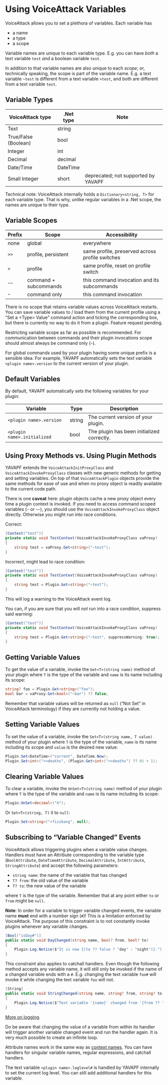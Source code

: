 ﻿# Using VoiceAttack Variables

VoiceAttack allows you to set a plethora of variables. Each variable has

* a name
* a type
* a scope

Variable names are unique to each variable type. E.g. you can have _both_ a text
variable `test` _and_ a boolean variable `test`.

In addition to that variable names are also unique to each _scope_; or,
technically speaking, the scope is part of the variable name. E.g. a text
variable `~test` is different from a text variable `>test`, and both are
different from a text variable `test`.

## Variable Types

| VoiceAttack type		| .Net type | Note 
|-----------------------|-----------|-------------------------------------
| Text					| string	|
| True/False (Boolean)	| bool		|
| Integer				| int		|
| Decimal				| decimal	|
| Date/Time				| DateTime	|
| Small Integer			| short		| deprecated; not supported by YAVAPF

Technical note: VoiceAttack internally holds a `Dictionary<string, T>` for each
variable type. That is why, unlike regular variables in a .Net scope, the names
are unique to their type.

## Variable Scopes

| Prefix	| Scope					| Accessibility
|-----------|-----------------------|-------------------------------------------------
| none		| global				| everywhere
| `>>`		| profile, persistent	| same profile, preserved across profile switches
| `>`		| profile				| same profile, reset on profile switch
| `~~`		| command + subcommands	| this command invocation and its subcommands
| `~`		| command only			| this command invocation

There is no scope that retains variable values across VoiceAttack restarts. You
can save variable values to / load them from the current profile using a “Set a
<Type\> Value” command action and ticking the corresponding box, but there is
currently no way to do it from a plugin. Feature request pending.

Restricting variable scope as far as possible is recommended. For communication
between commands and their plugin invocations scope should almost always be
command only (`~`).

For global commands used by your plugin having some unique prefix is a sensible
idea. For example, YAVAPF automatically sets the text variable
`<plugin name>.version` to the current version of your plugin.

## Default Variables

By default, YAVAPF automatically sets the following variables for your plugin:

| Variable						| Type		| Description
|-------------------------------|-----------|--------------------------------------------
| `<plugin name>.version`		| string	| The current version of your plugin.
| `<plugin name>.initialized`	| bool		| The plugin has been initialized correctly.

## Using Proxy Methods vs. Using Plugin Methods

YAVAPF extends the `VoiceAttackInitProxyClass` and `VoiceAttackInvokeProxyClass`
classes with new generic methods for getting and setting variables. On top of
that `VoiceAttackPlugin` objects provide the same methods for ease of use and
when no proxy object is readily available to the current code path.

There is one **caveat** here: plugin objects cache a new proxy object every time
a plugin context is invoked. If you need to access command scoped variables (`~`
or `~~`), you should use the `VoiceAttackInvokeProxyClass` object directly.
Otherwise you might run into race conditions.

Correct:

```csharp
[Context("test")]
private static void TestContext(VoiceAttackInvokeProxyClass vaProxy)
{
    string test = vaProxy.Get<string>("~test");
}
```

Incorrect, might lead to race condition:

```csharp
[Context("test")]
private static void TestContext(VoiceAttackInvokeProxyClass vaProxy)
{
    string test = Plugin.Get<string>("~test");
}
```

This will log a warning to the VoiceAttack event log.

You can, if you are sure that you will _not_ run into a race condition, suppress
said warning:

```csharp
[Context("test")]
private static void TestContext(VoiceAttackInvokeProxyClass vaProxy)
{
    string test = Plugin.Get<string>("~test", suppressWarning: true);
}
```

## Getting Variable Values

To get the value of a variable, invoke the `Get<T>(string name)` method of your
plugin where `T` is the type of the variable and `name` is its name including
its scope:

```csharp
string? foo = Plugin.Get<string>("foo");
bool bar = vaProxy.Get<bool>("~bar") ?? false;
```

Remember that variable values will be returned as `null` (“Not Set” in
VoiceAttack terminology) if they are currently not holding a value.

## Setting Variable Values

To set the value of a variable, invoke the `Set<T>(string name, T value)` method
of your plugin where `T` is the type of the variable, `name` is its name
including its scope and `value` is the desired new value:

```csharp
Plugin.Set<DateTime>("current", DateTime.Now);
Plugin.Set<int>(">>deaths", (Plugin.Get<int>(">>deaths") ?? 0) + 1);
```

## Clearing Variable Values

To clear a variable, invoke the `UnSet<T>(string name)` method of your plugin
where `T` is the type of the variable and `name` is its name including its
scope:

```csharp
Plugin.UnSet<decimal>("π");
```

Or `Set<T>(string, T)` it to `null`:

```csharp
Plugin.Set<string>(">fizzbang", null);
```

## Subscribing to “Variable Changed” Events

VoiceAttack allows triggering plugins when a variable value changes. Handlers
must have an Attribute corresponding to the variable type (`BoolAttribute`,
`DateTimeAttribute`, `DecimalAttribute`, `IntAttribute`, `StringAttribute`) and
accept the following parameters:

* `string name`: the name of the variable that has changed
* `T? from`: the old value of the variable
* `T? to`: the new value of the variable

where `T` is the type of the variable. Remember that at any point either  `to`
or `from` might be `null`.

**Note**: In order for a variable to trigger variable changed events, the
variable name **must** end with a number sign (`#`)! This is a limitation
enforced by VoiceAttack. The purpose of this constraint is to not constantly
invoke plugins whenever any variable changes.

```csharp
[Bool("isDay#")]
public static void DayChanged(string name, bool? from, bool? to)
{
    Plugin.Log.Notice($"It is now {(to ?? false ? "day" : "night")}.");
}
```

This constraint also applies to catchall handlers. Even though the following
method accepts any variable name, it will still only be invoked if the name of a
changed variable ends with a `#`. E.g. changing the text variable `foo#` will
invoke it while changing the text variable `foo` will not.

```csharp
[String]
public static void StringChanged(string name, string? from, string? to)
{
    Plugin.Log.Notice($"Text variable '{name}' changed from '{from ?? "Not Set"}' to '{to ?? "Not Set"}'.");
}
```

[More on logging](logging.md).

Do be aware that changing the value of a variable from within its handler will
trigger another variable changed event and run the handler again. It is very
much possible to create an infinite loop.

Attribute names work in the same way as [context names](contexts.md). You can
have handlers for singular variable names, regular expressions, and catchall
handlers.

The text variable `<plugin name>.loglevel#` is handled by YAVAPF internally to
set the current log level. You can still add additional handlers for this
variable.

